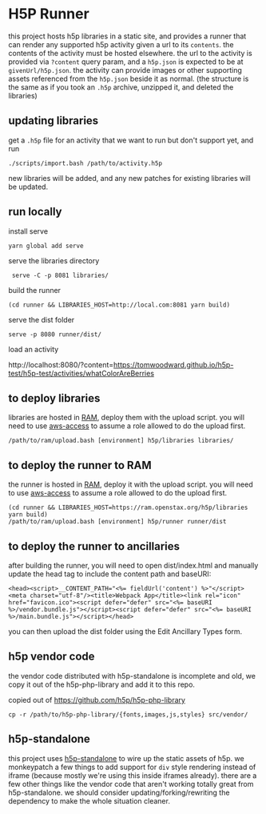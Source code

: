 
# H5P Runner

this project hosts h5p libraries in a static site, and provides a runner that can render any supported
h5p activity given a url to its `contents`. the contents of the activity must be hosted elsewhere. the
url to the activity is provided via `?content` query param, and a `h5p.json` is expected to be at
`givenUrl/h5p.json`. the activity can provide images or other supporting assets referenced from the `h5p.json`
beside it as normal. (the structure is the same as if you took an `.h5p` archive, unzipped it, and deleted the
libraries)


## updating libraries

get a `.h5p` file for an activity that we want to run but don't support yet, and run

```
./scripts/import.bash /path/to/activity.h5p
```

new libraries will be added, and any new patches for existing libraries will be updated.

## run locally

install serve

```
yarn global add serve
```

serve the libraries directory

```
 serve -C -p 8081 libraries/
```

build the runner

```
(cd runner && LIBRARIES_HOST=http://local.com:8081 yarn build)
```

serve the dist folder

```
serve -p 8080 runner/dist/
```

load an activity

http://localhost:8080/?content=https://tomwoodward.github.io/h5p-test/h5p-test/activities/whatColorAreBerries

## to deploy libraries

libraries are hosted in [RAM](https://github.com/openstax/ram), deploy them with the upload script.
you will need to use [aws-access](https://github.com/openstax/aws-access#assuming-a-role-through-the-aws-cli)
to assume a role allowed to do the upload first.

```
/path/to/ram/upload.bash [environment] h5p/libraries libraries/
```

## to deploy the runner to RAM

the runner is hosted in [RAM](https://github.com/openstax/ram), deploy it with the upload script.
you will need to use [aws-access](https://github.com/openstax/aws-access#assuming-a-role-through-the-aws-cli)
to assume a role allowed to do the upload first.

```
(cd runner && LIBRARIES_HOST=https://ram.openstax.org/h5p/libraries yarn build)
/path/to/ram/upload.bash [environment] h5p/runner runner/dist
```

## to deploy the runner to ancillaries

after building the runner, you will need to open dist/index.html and manually update the head tag to include the content path and baseURI:

```
<head><script>__CONTENT_PATH="<%= fieldUrl('content') %>"</script><meta charset="utf-8"/><title>Webpack App</title><link rel="icon" href="favicon.ico"><script defer="defer" src="<%= baseURI %>/vendor.bundle.js"></script><script defer="defer" src="<%= baseURI %>/main.bundle.js"></script></head>
```

you can then upload the dist folder using the Edit Ancillary Types form.

## h5p vendor code
the vendor code distributed with h5p-standalone is incomplete and old, we copy it out of the h5p-php-library
and add it to this repo.

copied out of https://github.com/h5p/h5p-php-library

```
cp -r /path/to/h5p-php-library/{fonts,images,js,styles} src/vendor/
```

## h5p-standalone

this project uses [h5p-standalone](https://github.com/tunapanda/h5p-standalone) to wire up the static assets of h5p. we monkeypatch
a few things to add support for `div` style rendering instead of iframe (because mostly
we're using this inside iframes already). there are a few other things like the vendor
code that aren't working totally great from h5p-standalone. we should consider
updating/forking/rewriting the dependency to make the whole situation cleaner.
